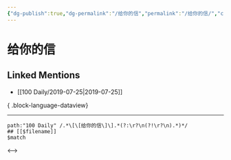 ```yaml
---
{"dg-publish":true,"dg-permalink":"/给你的信","permalink":"/给你的信/","created":"2023-03-27T16:32:15.000+08:00","updated":"2023-03-27T16:32:16.000+08:00"}
---
```


# 给你的信

## Linked Mentions
- [[100 Daily/2019-07-25\|2019-07-25]]

{ .block-language-dataview}

---

```expander
path:"100 Daily" /.*\[\[给你的信\]\].*(?:\r?\n(?!\r?\n).*)*/
## [[$filename]]
$match
```

<-->